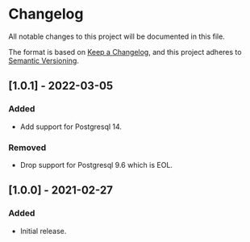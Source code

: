 # Changelog

All notable changes to this project will be documented in this file.

The format is based on [Keep a Changelog](https://keepachangelog.com/en/1.0.0/),
and this project adheres to [Semantic Versioning](https://semver.org/spec/v2.0.0.html).

## [1.0.1] - 2022-03-05

### Added

* Add support for Postgresql 14.

### Removed

* Drop support for Postgresql 9.6 which is EOL.


## [1.0.0] - 2021-02-27

### Added

* Initial release.

